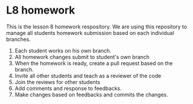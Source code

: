 # L8 homework
This is the lesson 8 homework respository. We are using this repository to manage all students homework submission based on each individual branches.
1. Each student works on his own branch.  
2. All homework changes submit to student's own branch
3. When the homework is ready, create a pull request based on the branch.
4. Invite all other students and teach as a reviewer of the code
5. Join the reviews for other students
6. Add comments and response to feedbacks.
7. Make changes based on feedbacks and commits the changes.